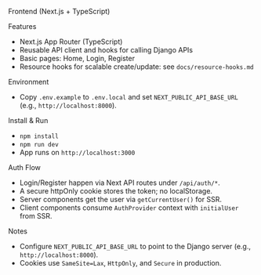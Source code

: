 Frontend (Next.js + TypeScript)

Features
- Next.js App Router (TypeScript)
- Reusable API client and hooks for calling Django APIs
- Basic pages: Home, Login, Register
- Resource hooks for scalable create/update: see `docs/resource-hooks.md`

Environment
- Copy `.env.example` to `.env.local` and set `NEXT_PUBLIC_API_BASE_URL` (e.g., `http://localhost:8000`).

Install & Run
- `npm install`
- `npm run dev`
- App runs on `http://localhost:3000`

Auth Flow
- Login/Register happen via Next API routes under `/api/auth/*`.
- A secure httpOnly cookie stores the token; no localStorage.
- Server components get the user via `getCurrentUser()` for SSR.
- Client components consume `AuthProvider` context with `initialUser` from SSR.

Notes
- Configure `NEXT_PUBLIC_API_BASE_URL` to point to the Django server (e.g., `http://localhost:8000`).
- Cookies use `SameSite=Lax`, `HttpOnly`, and `Secure` in production.
